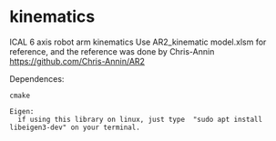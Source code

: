 # kinematics

ICAL 6 axis robot arm kinematics 
Use AR2_kinematic model.xlsm for reference, and the reference was done by Chris-Annin  https://github.com/Chris-Annin/AR2

Dependences: 
    
    cmake
    
    Eigen:
      if using this library on linux, just type  "sudo apt install libeigen3-dev" on your terminal.




